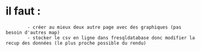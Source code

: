 # il faut : 
            - créer au mieux deux autre page avec des graphiques (pas besoin d'autres map)
            - stocker le csv en ligne dans fresqldatabase donc modifier la recup des données (le plus proche possible du rendu)
